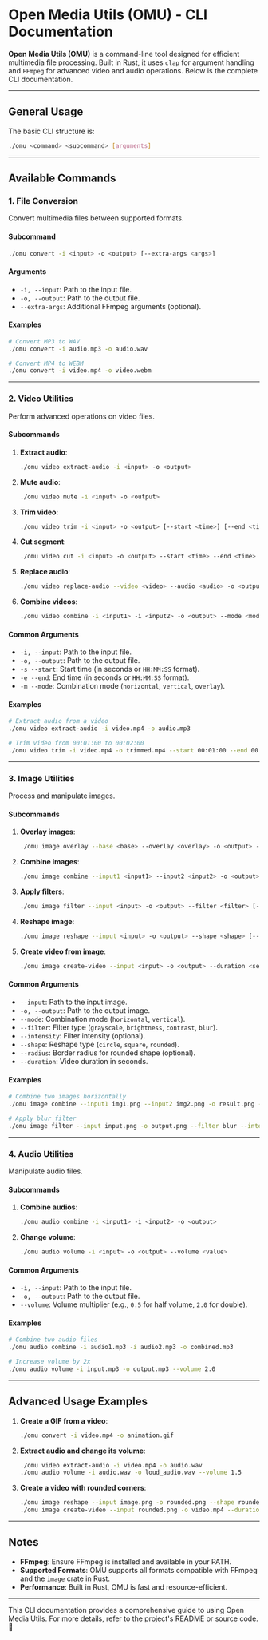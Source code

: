 # Open Media Utils (OMU) - CLI Documentation

**Open Media Utils (OMU)** is a command-line tool designed for efficient multimedia file processing. Built in Rust, it uses `clap` for argument handling and `FFmpeg` for advanced video and audio operations. Below is the complete CLI documentation.

---

## General Usage

The basic CLI structure is:

```bash
./omu <command> <subcommand> [arguments]
```

---

## Available Commands

### 1. **File Conversion**

Convert multimedia files between supported formats.

#### Subcommand

```bash
./omu convert -i <input> -o <output> [--extra-args <args>]
```

#### Arguments

- `-i, --input`: Path to the input file.
- `-o, --output`: Path to the output file.
- `--extra-args`: Additional FFmpeg arguments (optional).

#### Examples

```bash
# Convert MP3 to WAV
./omu convert -i audio.mp3 -o audio.wav

# Convert MP4 to WEBM
./omu convert -i video.mp4 -o video.webm
```

---

### 2. **Video Utilities**

Perform advanced operations on video files.

#### Subcommands

1. **Extract audio**:

   ```bash
   ./omu video extract-audio -i <input> -o <output>
   ```

2. **Mute audio**:

   ```bash
   ./omu video mute -i <input> -o <output>
   ```

3. **Trim video**:

   ```bash
   ./omu video trim -i <input> -o <output> [--start <time>] [--end <time>]
   ```

4. **Cut segment**:

   ```bash
   ./omu video cut -i <input> -o <output> --start <time> --end <time>
   ```

5. **Replace audio**:

   ```bash
   ./omu video replace-audio --video <video> --audio <audio> -o <output>
   ```

6. **Combine videos**:

   ```bash
   ./omu video combine -i <input1> -i <input2> -o <output> --mode <mode>
   ```

#### Common Arguments

- `-i, --input`: Path to the input file.
- `-o, --output`: Path to the output file.
- `-s --start`: Start time (in seconds or `HH:MM:SS` format).
- `-e --end`: End time (in seconds or `HH:MM:SS` format).
- `-m --mode`: Combination mode (`horizontal`, `vertical`, `overlay`).

#### Examples

```bash
# Extract audio from a video
./omu video extract-audio -i video.mp4 -o audio.mp3

# Trim video from 00:01:00 to 00:02:00
./omu video trim -i video.mp4 -o trimmed.mp4 --start 00:01:00 --end 00:02:00
```

---

### 3. **Image Utilities**

Process and manipulate images.

#### Subcommands

1. **Overlay images**:

   ```bash
   ./omu image overlay --base <base> --overlay <overlay> -o <output> --x <x> --y <y>
   ```

2. **Combine images**:

   ```bash
   ./omu image combine --input1 <input1> --input2 <input2> -o <output> --mode <mode>
   ```

3. **Apply filters**:

   ```bash
   ./omu image filter --input <input> -o <output> --filter <filter> [--intensity <value>]
   ```

4. **Reshape image**:

   ```bash
   ./omu image reshape --input <input> -o <output> --shape <shape> [--radius <value>]
   ```

5. **Create video from image**:

   ```bash
   ./omu image create-video --input <input> -o <output> --duration <seconds>
   ```

#### Common Arguments

- `--input`: Path to the input image.
- `-o, --output`: Path to the output image.
- `--mode`: Combination mode (`horizontal`, `vertical`).
- `--filter`: Filter type (`grayscale`, `brightness`, `contrast`, `blur`).
- `--intensity`: Filter intensity (optional).
- `--shape`: Reshape type (`circle`, `square`, `rounded`).
- `--radius`: Border radius for rounded shape (optional).
- `--duration`: Video duration in seconds.

#### Examples

```bash
# Combine two images horizontally
./omu image combine --input1 img1.png --input2 img2.png -o result.png --mode horizontal

# Apply blur filter
./omu image filter --input input.png -o output.png --filter blur --intensity 2.0
```

---

### 4. **Audio Utilities**

Manipulate audio files.

#### Subcommands

1. **Combine audios**:

   ```bash
   ./omu audio combine -i <input1> -i <input2> -o <output>
   ```

2. **Change volume**:

   ```bash
   ./omu audio volume -i <input> -o <output> --volume <value>
   ```

#### Common Arguments

- `-i, --input`: Path to the input file.
- `-o, --output`: Path to the output file.
- `--volume`: Volume multiplier (e.g., `0.5` for half volume, `2.0` for double).

#### Examples

```bash
# Combine two audio files
./omu audio combine -i audio1.mp3 -i audio2.mp3 -o combined.mp3

# Increase volume by 2x
./omu audio volume -i input.mp3 -o output.mp3 --volume 2.0
```

---

## Advanced Usage Examples

1. **Create a GIF from a video**:

   ```bash
   ./omu convert -i video.mp4 -o animation.gif
   ```

2. **Extract audio and change its volume**:

   ```bash
   ./omu video extract-audio -i video.mp4 -o audio.wav
   ./omu audio volume -i audio.wav -o loud_audio.wav --volume 1.5
   ```

3. **Create a video with rounded corners**:

   ```bash
   ./omu image reshape --input image.png -o rounded.png --shape rounded --radius 50
   ./omu image create-video --input rounded.png -o video.mp4 --duration 10
   ```

---

## Notes

- **FFmpeg**: Ensure FFmpeg is installed and available in your PATH.
- **Supported Formats**: OMU supports all formats compatible with FFmpeg and the `image` crate in Rust.
- **Performance**: Built in Rust, OMU is fast and resource-efficient.

---

This CLI documentation provides a comprehensive guide to using Open Media Utils. For more details, refer to the project's README or source code. 🚀
